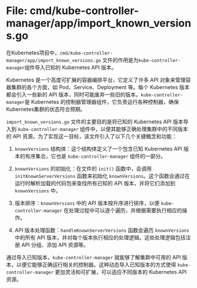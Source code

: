 # File: cmd/kube-controller-manager/app/import_known_versions.go

在Kubernetes项目中，`cmd/kube-controller-manager/app/import_known_versions.go` 文件的作用是为`kube-controller-manager`组件导入已知的 Kubernetes API 版本。

Kubernetes 是一个高度可扩展的容器编排平台，它定义了许多 API 对象来管理容器集群的各个方面，如 Pod、Service、Deployment 等。每个 Kubernetes 版本都会引入一些新的 API 版本，同时可能废弃一些旧的版本。`kube-controller-manager`是 Kubernetes 的控制器管理器组件，它负责运行各种控制器，确保Kubernetes集群的状态符合预期。

`import_known_versions.go` 文件的主要目的是将已知的 Kubernetes API 版本导入到 `kube-controller-manager` 组件中，以便其能够正确处理集群中的不同版本的 API 资源。为了实现这一目标，该文件引入了以下几个关键概念和功能：

1. `knownVersions` 结构体：这个结构体定义了一个包含已知 Kubernetes API 版本的有序集合，它也是 `kube-controller-manager` 组件的一部分。

2. `knownVersions` 的初始化：在文件的 `init()` 函数中，会调用 `initKnownServerVersions` 函数来初始化 `knownVersions`。这个函数会通过在运行时解析加载的代码包来查找所有已知的 API 版本，并将它们添加到 `knownVersions` 中。

3. 版本排序：`knownVersions` 中的 API 版本按升序进行排序，以便 `kube-controller-manager` 在处理过程中可以逐个遍历，并根据需要执行相应的操作。

4. API 版本处理函数：`handleKnownServerVersions` 函数会遍历 `knownVersions` 中的所有 API 版本，并对每个版本执行相应的处理逻辑。这些处理逻辑包括注册 API 分组、添加 API 资源等。

通过导入已知版本，`kube-controller-manager` 就能够了解集群中可用的 API 版本，以便它能够正确运行相关的控制器。这种动态导入已知版本的方式使得 `kube-controller-manager` 更加灵活和可扩展，可以适应不同版本的 Kubernetes API 资源。

